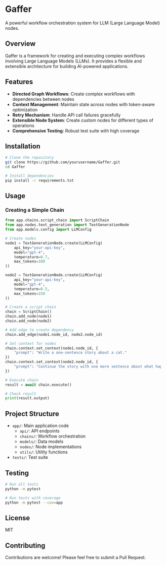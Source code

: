 # Gaffer

A powerful workflow orchestration system for LLM (Large Language Model) nodes.

## Overview

Gaffer is a framework for creating and executing complex workflows involving Large Language Models (LLMs). It provides a flexible and extensible architecture for building AI-powered applications.

## Features

- **Directed Graph Workflows**: Create complex workflows with dependencies between nodes
- **Context Management**: Maintain state across nodes with token-aware optimization
- **Retry Mechanism**: Handle API call failures gracefully
- **Extensible Node System**: Create custom nodes for different types of operations
- **Comprehensive Testing**: Robust test suite with high coverage

## Installation

```bash
# Clone the repository
git clone https://github.com/yourusername/Gaffer.git
cd Gaffer

# Install dependencies
pip install -r requirements.txt
```

## Usage

### Creating a Simple Chain

```python
from app.chains.script_chain import ScriptChain
from app.nodes.text_generation import TextGenerationNode
from app.models.config import LLMConfig

# Create nodes
node1 = TextGenerationNode.create(LLMConfig(
    api_key="your-api-key",
    model="gpt-4",
    temperature=0.7,
    max_tokens=100
))

node2 = TextGenerationNode.create(LLMConfig(
    api_key="your-api-key",
    model="gpt-4",
    temperature=0.5,
    max_tokens=150
))

# Create a script chain
chain = ScriptChain()
chain.add_node(node1)
chain.add_node(node2)

# Add edge to create dependency
chain.add_edge(node1.node_id, node2.node_id)

# Set context for nodes
chain.context.set_context(node1.node_id, {
    "prompt": "Write a one-sentence story about a cat."
})
chain.context.set_context(node2.node_id, {
    "prompt": "Continue the story with one more sentence about what happens next."
})

# Execute chain
result = await chain.execute()

# Check result
print(result.output)
```

## Project Structure

- `app/`: Main application code
  - `api/`: API endpoints
  - `chains/`: Workflow orchestration
  - `models/`: Data models
  - `nodes/`: Node implementations
  - `utils/`: Utility functions
- `tests/`: Test suite

## Testing

```bash
# Run all tests
python -m pytest

# Run tests with coverage
python -m pytest --cov=app
```

## License

MIT

## Contributing

Contributions are welcome! Please feel free to submit a Pull Request. 